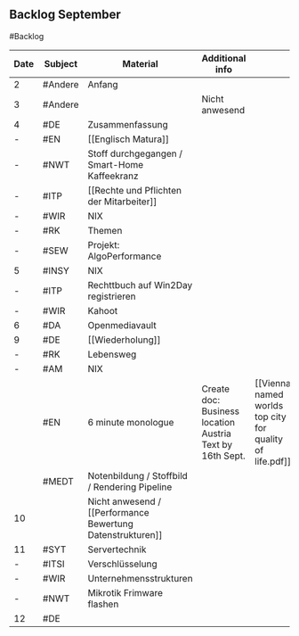 ## Backlog September
#Backlog

| Date | Subject | Material                                                   | Additional info                                          |                                                          |
| ---- | ------- | ---------------------------------------------------------- | -------------------------------------------------------- | -------------------------------------------------------- |
| 2    | #Andere | Anfang                                                     |                                                          |                                                          |
| 3    | #Andere |                                                            | Nicht anwesend                                           |                                                          |
| 4    | #DE     | Zusammenfassung                                            |                                                          |                                                          |
| -    | #EN     | [[Englisch Matura]]                                        |                                                          |                                                          |
| -    | #NWT    | Stoff durchgegangen / Smart-Home Kaffeekranz               |                                                          |                                                          |
| -    | #ITP    | [[Rechte und Pflichten der Mitarbeiter]]                   |                                                          |                                                          |
| -    | #WIR    | NIX                                                        |                                                          |                                                          |
| -    | #RK     | Themen                                                     |                                                          |                                                          |
| -    | #SEW    | Projekt: AlgoPerformance                                   |                                                          |                                                          |
| 5    | #INSY   | NIX                                                        |                                                          |                                                          |
| -    | #ITP    | Rechttbuch auf Win2Day registrieren                        |                                                          |                                                          |
| -    | #WIR    | Kahoot                                                     |                                                          |                                                          |
| 6    | #DA     | Openmediavault                                             |                                                          |                                                          |
| 9    | #DE     | [[Wiederholung]]                                           |                                                          |                                                          |
| -    | #RK     | Lebensweg                                                  |                                                          |                                                          |
| -    | #AM     | NIX                                                        |                                                          |                                                          |
|      | #EN     | 6 minute monologue                                         | Create doc: Business location Austria Text by 16th Sept. | [[Vienna named worlds top city for quality of life.pdf]] |
|      | #MEDT   | Notenbildung / Stoffbild / Rendering Pipeline              |                                                          |                                                          |
| 10   |         | Nicht anwesend / [[Performance Bewertung Datenstrukturen]] |                                                          |                                                          |
| 11   | #SYT    | Servertechnik                                              |                                                          |                                                          |
| -    | #ITSI   | Verschlüsselung                                            |                                                          |                                                          |
| -    | #WIR    | Unternehmensstrukturen                                     |                                                          |                                                          |
| -    | #NWT    | Mikrotik Frimware flashen                                  |                                                          |                                                          |
| 12   | #DE     |                                                            |                                                          |                                                          |
